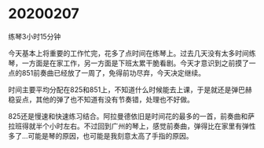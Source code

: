 # 20200207

练琴3小时15分钟

今天基本上将重要的工作忙完，花多了点时间在练琴上。过去几天没有太多时间练琴，一方面是在家工作，另一方面是下班太累干脆看剧。今天才意识到之前摸了一点的851前奏曲已经放了一周了，免得前功尽弃，今天决定继续。

时间主要平均分配在825和851上，不知道什么时候能去上课，于是就还是弹巴赫稳妥点，其他的弹了也不知道有没有节奏错，处理也不好做。

825还是慢速和快速练习结合。阿拉曼德依旧是时间花的最多的一首，前奏曲和萨拉班得就半个小时左右。不过回到广州的琴上，感觉前奏曲，弹得比在家里有弹性多了...可能是琴的原因，也可能是我刻意太高了手指的原因。
